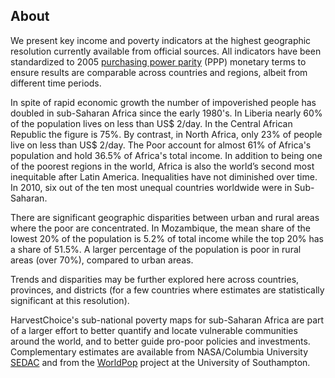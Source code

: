 
## About

We present key income and poverty indicators at the highest geographic resolution currently available from official sources. All indicators have been standardized to 2005 [purchasing power parity](https://en.wikipedia.org/wiki/Purchasing_power_parity) (PPP) monetary terms to ensure results are comparable across countries and regions, albeit from different time periods. 

In spite of rapid economic growth the number of impoverished people has doubled in sub-Saharan Africa since the early 1980's. In Liberia nearly 60% of the population lives on less than US$ 2/day. In the Central African Republic the figure is 75%. By contrast, in North Africa, only 23% of people live on less than US$ 2/day. The Poor account for almost 61% of Africa's population and hold 36.5% of Africa's total income. In addition to being one of the poorest regions in the world, Africa is also the world’s second most inequitable after Latin America. Inequalities have not diminished over time. In 2010, six out of the ten most unequal countries worldwide were in Sub-Saharan. 

There are significant geographic disparities between urban and rural areas where the poor are concentrated. In Mozambique, the mean share of the lowest 20% of the population is 5.2% of total income while the top 20% has a share of 51.5%. A larger percentage of the population is poor in rural areas (over 70%), compared to urban areas. 

Trends and disparities may be further explored here across countries, provinces, and districts (for a few countries where estimates are statistically significant at this resolution). 

HarvestChoice's sub-national poverty maps for sub-Saharan Africa are part of a larger effort to better quantify and locate vulnerable communities around the world, and to better guide pro-poor policies and investments. Complementary estimates are available from NASA/Columbia University [SEDAC](http://sedac.ciesin.columbia.edu/data/collection/povmap) and from the [WorldPop](http://www.worldpop.org.uk/) project at the University of Southampton.
 